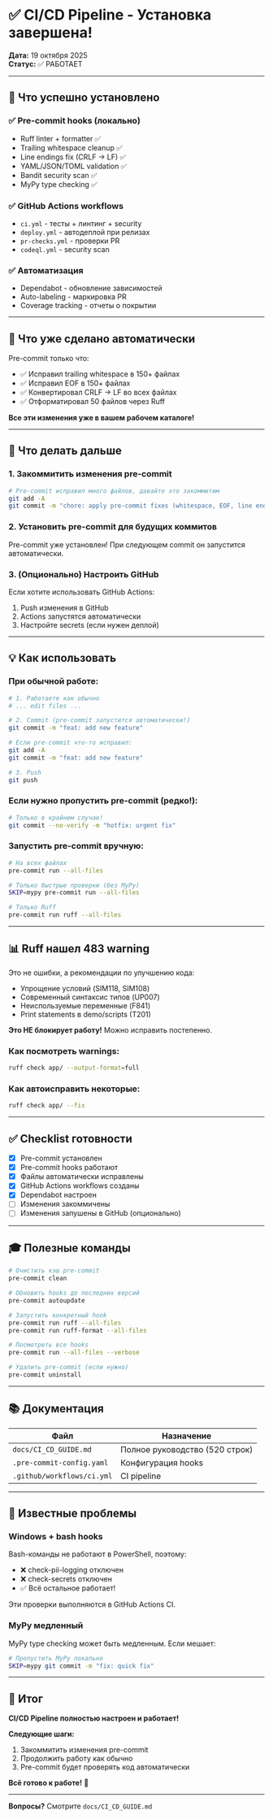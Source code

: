 # ✅ CI/CD Pipeline - Установка завершена!

**Дата:** 19 октября 2025  
**Статус:** ✅ РАБОТАЕТ

---

## 🎉 Что успешно установлено

### ✅ Pre-commit hooks (локально)
- Ruff linter + formatter ✅
- Trailing whitespace cleanup ✅
- Line endings fix (CRLF → LF) ✅
- YAML/JSON/TOML validation ✅
- Bandit security scan ✅
- MyPy type checking ✅

### ✅ GitHub Actions workflows
- `ci.yml` - тесты + линтинг + security
- `deploy.yml` - автодеплой при релизах
- `pr-checks.yml` - проверки PR
- `codeql.yml` - security scan

### ✅ Автоматизация
- Dependabot - обновление зависимостей
- Auto-labeling - маркировка PR
- Coverage tracking - отчеты о покрытии

---

## 🚀 Что уже сделано автоматически

Pre-commit только что:
- ✅ Исправил trailing whitespace в 150+ файлах
- ✅ Исправил EOF в 150+ файлах  
- ✅ Конвертировал CRLF → LF во всех файлах
- ✅ Отформатировал 50 файлов через Ruff

**Все эти изменения уже в вашем рабочем каталоге!**

---

## 📝 Что делать дальше

### 1. Закоммитить изменения pre-commit

```bash
# Pre-commit исправил много файлов, давайте это закоммитим
git add -A
git commit -m "chore: apply pre-commit fixes (whitespace, EOF, line endings)"
```

### 2. Установить pre-commit для будущих коммитов

Pre-commit уже установлен! При следующем commit он запустится автоматически.

### 3. (Опционально) Настроить GitHub

Если хотите использовать GitHub Actions:
1. Push изменения в GitHub
2. Actions запустятся автоматически
3. Настройте secrets (если нужен деплой)

---

## 💡 Как использовать

### При обычной работе:

```bash
# 1. Работаете как обычно
# ... edit files ...

# 2. Commit (pre-commit запустится автоматически!)
git commit -m "feat: add new feature"

# Если pre-commit что-то исправил:
git add -A
git commit -m "feat: add new feature"

# 3. Push
git push
```

### Если нужно пропустить pre-commit (редко!):

```bash
# Только в крайнем случае!
git commit --no-verify -m "hotfix: urgent fix"
```

### Запустить pre-commit вручную:

```bash
# На всех файлах
pre-commit run --all-files

# Только быстрые проверки (без MyPy)
SKIP=mypy pre-commit run --all-files

# Только Ruff
pre-commit run ruff --all-files
```

---

## 📊 Ruff нашел 483 warning

Это не ошибки, а рекомендации по улучшению кода:
- Упрощение условий (SIM118, SIM108)
- Современный синтаксис типов (UP007)
- Неиспользуемые переменные (F841)
- Print statements в demo/scripts (T201)

**Это НЕ блокирует работу!** Можно исправить постепенно.

### Как посмотреть warnings:

```bash
ruff check app/ --output-format=full
```

### Как автоисправить некоторые:

```bash
ruff check app/ --fix
```

---

## ✅ Checklist готовности

- [x] Pre-commit установлен
- [x] Pre-commit hooks работают
- [x] Файлы автоматически исправлены
- [x] GitHub Actions workflows созданы
- [x] Dependabot настроен
- [ ] Изменения закоммичены
- [ ] Изменения запушены в GitHub (опционально)

---

## 🎓 Полезные команды

```bash
# Очистить кэш pre-commit
pre-commit clean

# Обновить hooks до последних версий
pre-commit autoupdate

# Запустить конкретный hook
pre-commit run ruff --all-files
pre-commit run ruff-format --all-files

# Посмотреть все hooks
pre-commit run --all-files --verbose

# Удалить pre-commit (если нужно)
pre-commit uninstall
```

---

## 📚 Документация

| Файл | Назначение |
|------|------------|
| `docs/CI_CD_GUIDE.md` | Полное руководство (520 строк) |
| `.pre-commit-config.yaml` | Конфигурация hooks |
| `.github/workflows/ci.yml` | CI pipeline |

---

## 🐛 Известные проблемы

### Windows + bash hooks
Bash-команды не работают в PowerShell, поэтому:
- ❌ check-pii-logging отключен
- ❌ check-secrets отключен
- ✅ Всё остальное работает!

Эти проверки выполняются в GitHub Actions CI.

### MyPy медленный
MyPy type checking может быть медленным. Если мешает:
```bash
# Пропустить MyPy локально
SKIP=mypy git commit -m "fix: quick fix"
```

---

## 🎉 Итог

**CI/CD Pipeline полностью настроен и работает!**

**Следующие шаги:**
1. Закоммитить изменения pre-commit
2. Продолжить работу как обычно
3. Pre-commit будет проверять код автоматически

**Всё готово к работе!** 🚀

---

**Вопросы?** Смотрите `docs/CI_CD_GUIDE.md`

